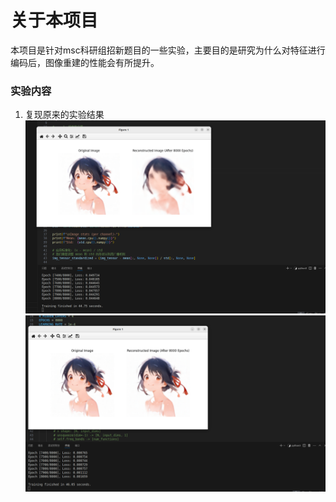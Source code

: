 # 关于本项目
本项目是针对msc科研组招新题目的一些实验，主要目的是研究为什么对特征进行编码后，图像重建的性能会有所提升。
### 实验内容
1. 复现原来的实验结果
![mlp.py训练结果](./picture/d1.png)
![pos_mlp.py训练结果](./picture/d2.png)